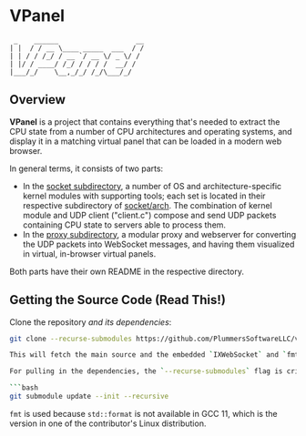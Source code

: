 # VPanel

```text
 _    ______                   __
| |  / / __ \____ _____  ___  / /
| | / / /_/ / __ `/ __ \/ _ \/ /
| |/ / ____/ /_/ / / / /  __/ /
|___/_/    \__,_/_/ /_/\___/_/
```

## Overview

**VPanel** is a project that contains everything that's needed to extract the CPU state from a number of CPU architectures and operating systems, and display it in a matching virtual panel that can be loaded in a modern web browser.

In general terms, it consists of two parts:

- In the [socket subdirectory](./socket/), a number of OS and architecture-specific kernel modules with supporting tools; each set is located in their respective subdirectory of [socket/arch](./socket/arch/). The combination of kernel module and UDP client ("client.c") compose and send UDP packets containing CPU state to servers able to process them.
- In the [proxy subdirectory](./proxy/), a modular proxy and webserver for converting the UDP packets into WebSocket messages, and having them visualized in virtual, in-browser virtual panels.

Both parts have their own README in the respective directory.

## Getting the Source Code (Read This!)

Clone the repository *and its dependencies*:

```bash
git clone --recurse-submodules https://github.com/PlummersSoftwareLLC/vpanel.```

This will fetch the main source and the embedded `IXWebSocket` and `fmt` libraries for the proxy.

For pulling in the dependencies, the `--recurse-submodules` flag is critical. If you forgot to add that, you can clone and initialize the submodules after cloning. For this, issue the following command while in the cloned vpanel directory:

```bash
git submodule update --init --recursive
```

`fmt` is used because `std::format` is not available in GCC 11, which is the version in one of the contributor's Linux distribution.
